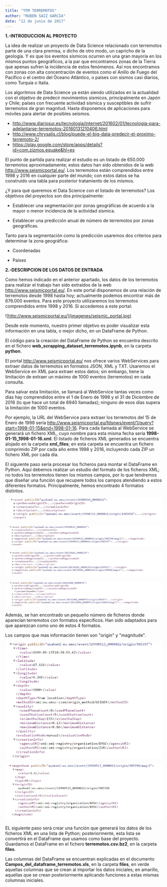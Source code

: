 ```yaml
---
title: "TFM TERREMOTOS"
author: "RUBEN SAIZ GARCIA"
date: "12 de junio de 2017"
---
```





**1.-INTRODUCCION AL PROYECTO**




La idea de realizar un proyecto de Data Science relacionado con terremotos parte de una clara premisa, o dicho de otro modo, un capricho de la geología. Y es que los eventos sísmicos ocurren en una gran mayoría en los mismos puntos geográficos, a la par que encontramos zonas de la Tierra que apenas sufren la incidencia de estos fenómenos. Así nos encontramos con zonas con alta concentración de eventos como el Anillo de Fuego del Pacífico o el centro del Óceano Atlántico, o países con sismos casi diarios, como Turquía o Italia.


Los algoritmos de Data Science ya están siendo utilizados en la actualidad con el objetivo de predecir movimientos sísmicos, principalmente en Japón y Chile; países con frecuente actividad sísmica y susceptibles de sufrir terremotos de gran magnitud. Hasta disponemos de aplicaciones para móviles para alertar de posibles seísmos.

* http://www.diariosur.es/tecnologia/internet/201602/01/tecnologia-para-adelantarse-terremotos-20160131210406.html
* http://www.chrysalis.cl/blog/puede-el-big-data-predecir-el-proximo-terremoto-2/
* https://play.google.com/store/apps/details?id=com.zizmos.equake&hl=es


El punto de partida para realizar el estudio es un listado de 650.000 terremotos aproximadamente; estos datos han sido obtenidos de la web http://www.seismicportal.eu/. Los terremotos están comprendidos entre 1998 y 2016 en cualquier parte del mundo; con estos datos se ha construido una tabla para posterior tratamiento de los mismos.


¿Y para qué queremos el Data Science con el listado de terremotos? Los objetivos del proyectos son dos principalmente:

* Establecer una segmentación por zonas geográficas de acuerdo a la mayor o menor incidencia de la actividad sísmica.

* Establecer una predicción anual de número de terremotos por zonas geográficas.


Tanto para la segmentación como la predicción usaremos dos criterios para determinar la zona geográfica:

* Coordenadas

* Países






**2.-DESCRIPCION DE LOS DATOS DE ENTRADA**




Como hemos indicado en el anterior apartado, los datos de los terremotos para realizar el trabajo han sido extraídos de la web http://www.seismicportal.eu/. En este portal disponemos de una relación de terremotos desde 1998 hasta hoy; actualmente podemos encontrar más de 676.000 eventos. Para este proyecto utilizaremos los terremotos comprendidos entre 1998 y 2016. Si accedemos a este portal:


![http://www.seismicportal.eu/](imagenes/seismic_portal.jpg)


Desde este momento, nuestro primer objetivo es poder visualizar esta información en una tabla, o mejor dicho, en un DataFrame de Python.


El código para la creación del DataFrame de Python se encuentra descrito en el fichero __**web_scrapping_dataset_terremotos.ipynb**__, en la carpeta **python**.


El portal http://www.seismicportal.eu/ nos ofrece varios WebServices para extraer datos de terremotos en formatos JSON, XML y TXT. Usaremos el WebService en XML para extraer estos datos; sin embargo, tiene la limitación de extraer un máximo de 1000 eventos (terremotos) en cada consulta.


Para salvar esta limitación, se llamará al WebService tantas veces como días hay comprendidos entre el 1 de Enero de 1998 y el 31 de Diciembre de 2016 (lo que hace un total de 6940 llamadas); ninguno de esos días supera la limitación de 1000 eventos.


Por ejemplo, la URL del WebService para extraer los terremotos del 15 de Enero de 1998 sería http://www.seismicportal.eu/fdsnws/event/1/query?start=1998-01-15&end=1998-01-16. Para cada llamada al WebService se generará un fichero XML, cuyo nombre para esta misma fecha sería __**1998-01-15_1998-01-16.xml**__. El listado de ficheros XML generados se encuentra alojado en la carpeta __**xml_files**__; en esta carpeta se encuentra un fichero comprimido ZIP por cada año entre 1998 y 2016, incluyendo cada ZIP un fichero XML por cada día.


El siguiente paso sería procesar los ficheros para montar el DataFrame en Python. Aquí debemos realizar un estudio del formato de los ficheros XML; no todos los terremotos tienen los mismos campos, por lo que tendremos que diseñar una función que recupere todos los campos atendiendo a estos diferentes formatos. Principalmente, hemos encontrado 4 formatos distintos.


![Cuatro campos](imagenes/cuatro_campos.jpg)


![Cinco campos](imagenes/cinco_campos.jpg)


![Seis campos](imagenes/seis_campos.jpg)


![Siete campos](imagenes/siete_campos.jpg)


Además, se han encontrado un pequeño número de ficheros donde aparecían terremotos con formatos específicos. Han sido adaptados para que aparezcan como uno de estos 4 formatos.


Los campos que mas información tienen son "origin" y "magnitude".


![Origin](imagenes/origin.jpg)

![Magnitude](imagenes/magnitude.jpg)


EL siguiente paso será crear una función que generará los datos de los ficheros XML en una lista de Python; posteriormente, esta lista se convertirá en el DataFrame que usamos como base del proyecto. Guardamos el DataFrame en el fichero __**terremotos.csv.bz2**__, en la carpeta __**files**__.


Las columnas del DataFrame se encuentran explicadas en el documento __**Campos_del_dataframe_terremotos.xls**__, en la carpeta __**files**__, en verde aquellas columnas que se crean al importar los datos iniciales; en amarillo, aquellas que se crean posteriormente aplicando funciones a estas mismas columnas iniciales.

